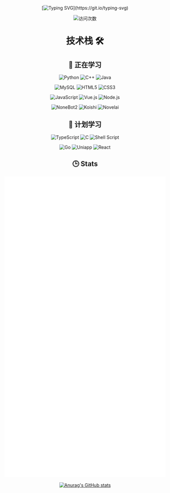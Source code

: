 <div align="center">
  
[![Typing SVG](https://readme-typing-svg.demolab.com?font=JetBrains+Mono&weight=600&size=30&duration=2000&pause=500&color=aacdf4&vCenter=true&width=435&center=true&vCenter=true&lines=Hey+there+👋;I'm+moli721+🔥;great+to+meet+you+❤️+!)](https://git.io/typing-svg)

<img src="https://count.getloli.com/@moli721?name=moli721&theme=rule34" alt="访问次数"/>

</div>

<h1 align="center">技术栈 🛠️</h1>

<h2 align="center">💪 正在学习</h2>

<div align="center">
<p>
  <img src="https://img.shields.io/badge/-Python-3776AB?style=for-the-badge&logo=Python&logoColor=white" alt="Python"/>
  <img src="https://img.shields.io/badge/-C++-00599C?style=for-the-badge&logo=c%2B%2B&logoColor=white" alt="C++"/>
  <img src="https://img.shields.io/badge/-Java-007396?style=for-the-badge&logo=java&logoColor=white" alt="Java"/>
</p>

<p>
  <img src="https://img.shields.io/badge/-MySQL-4479A1?style=for-the-badge&logo=mysql&logoColor=white" alt="MySQL"/>
  <img src="https://img.shields.io/badge/-HTML5-E34F26?style=for-the-badge&logo=html5&logoColor=white" alt="HTML5"/>
  <img src="https://img.shields.io/badge/-CSS3-1572B6?style=for-the-badge&logo=css3&logoColor=white" alt="CSS3"/>
</p>

<p>
  <img src="https://img.shields.io/badge/-JavaScript-F7DF1E?style=for-the-badge&logo=javascript&logoColor=black" alt="JavaScript"/>
  <img src="https://img.shields.io/badge/-Vue.js-4FC08D?style=for-the-badge&logo=vue.js&logoColor=white" alt="Vue.js"/>
  <img src="https://img.shields.io/badge/-Node.js-339933?style=for-the-badge&logo=node.js&logoColor=white" alt="Node.js"/>
</p>

<p>
  <img src="https://img.shields.io/badge/-NoneBot2-ea5252?style=for-the-badge" alt="NoneBot2"/>
  <img src="https://img.shields.io/badge/-Koishi-7952B3?style=for-the-badge" alt="Koishi"/>
  <img src="https://img.shields.io/badge/-Novelai-FF6B6B?style=for-the-badge" alt="Novelai"/>
</p>
</div>

<h2 align="center">🧠 计划学习</h2>

<div align="center">
<p>
  <img src="https://img.shields.io/badge/-TypeScript-3178C6?style=for-the-badge&logo=typescript&logoColor=white" alt="TypeScript"/>
  <img src="https://img.shields.io/badge/-C-A8B9CC?style=for-the-badge&logo=c&logoColor=black" alt="C"/>
  <img src="https://img.shields.io/badge/-Shell_Script-4EAA25?style=for-the-badge&logo=gnu-bash&logoColor=white" alt="Shell Script"/>
</p>

<p>
  <img src="https://img.shields.io/badge/-Go-00ADD8?style=for-the-badge&logo=go&logoColor=white" alt="Go"/>
  <img src="https://img.shields.io/badge/-UniApp-2B9939?style=for-the-badge" alt="Uniapp"/>
  <img src="https://img.shields.io/badge/-React-61DAFB?style=for-the-badge&logo=react&logoColor=black" alt="React"/>
</p>
</div>

<h2 align="center">🕒 Stats</h2>

<div align="center">

[![Metrics](./github-metrics.svg)](#)

[![Anurag's GitHub stats](https://github-readme-stats.vercel.app/api?username=moli721)](https://github.com/anuraghazra/github-readme-stats)

</div>
